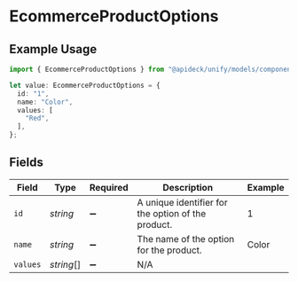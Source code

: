 # EcommerceProductOptions

## Example Usage

```typescript
import { EcommerceProductOptions } from "@apideck/unify/models/components";

let value: EcommerceProductOptions = {
  id: "1",
  name: "Color",
  values: [
    "Red",
  ],
};
```

## Fields

| Field                                              | Type                                               | Required                                           | Description                                        | Example                                            |
| -------------------------------------------------- | -------------------------------------------------- | -------------------------------------------------- | -------------------------------------------------- | -------------------------------------------------- |
| `id`                                               | *string*                                           | :heavy_minus_sign:                                 | A unique identifier for the option of the product. | 1                                                  |
| `name`                                             | *string*                                           | :heavy_minus_sign:                                 | The name of the option for the product.            | Color                                              |
| `values`                                           | *string*[]                                         | :heavy_minus_sign:                                 | N/A                                                |                                                    |